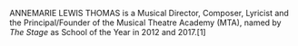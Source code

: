 ANNEMARIE LEWIS THOMAS is a Musical Director, Composer, Lyricist and the Principal/Founder of the Musical Theatre Academy (MTA), named by _The Stage_ as School of the Year in 2012 and 2017.[1]
